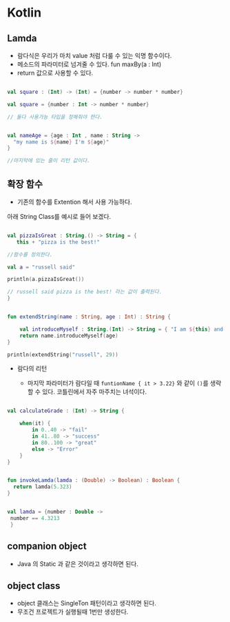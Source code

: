  # Kotlin 


  ## Lamda
  
  - 람다식은 우리가 마치 value 처럼 다룰 수 있는 익명 함수이다.
  - 메소드의 파라미터로 넘겨줄 수 있다. fun maxBy(a : Int)
  - return 값으로 사용할 수 있다.

  ~~~kotlin
  
  val square : (Int) -> (Int) = {number -> number * number}
  
  val square = {number : Int -> number * number}
  
  // 둘다 사용가능 타입을 정해줘야 한다.
  
  
  ~~~

  ~~~kotlin
  
  val nameAge = {age : Int , name : String ->
    "my name is ${name} I'm ${age}"
  }
  
  //마지막에 있는 줄이 리턴 값이다.
  ~~~
  
  ## 확장 함수
  
  - 기존의 함수를 Extention 해서 사용 가능하다.
  
  아래 String Class를 예시로 들어 보겠다.
  
  ~~~kotlin
  
  val pizzaIsGreat : String.() -> String = {
     this + "pizza is the best!"
  
  //함수를 정의한다.
  
  val a = "russell said"
  
  println(a.pizzaIsGreat())
  
  // russell said pizza is the best! 라는 값이 출력된다.
  }
  ~~~
  
  ~~~kotlin
  
  fun extendString(name : String, age : Int) : String {
  
      val introduceMyself : String.(Int) -> String = { "I am ${this} and ${it} years old"}
      return name.introduceMyself(age)
  }
  
  println(extendString("russell", 29))
  
  ~~~
  
  - 람다의 리턴
    
    - 마지막 파라미터가 람다일 때 `funtionName { it > 3.22}` 와 같이 `()`를 생략할 수 있다. 코틀린에서 자주 마주치는 녀석이다.
  ~~~kotlin
  
  val calculateGrade : (Int) -> String {
  
      when(it) {
          in 0..40 -> "fail"
          in 41..80 -> "success"
          in 80..100 -> "great"
          else -> "Error"
      }
  }
  
  ~~~
  
  ~~~kotlin
  
  fun invokeLamda(lamda : (Double) -> Boolean) : Boolean {
    return lamda(5.323)
  } 
  
  
  val lamda = {number : Double ->
   number == 4.3213 
   }
  
  ~~~
  
  ## companion object 
  
  - Java 의 Static 과 같은 것이라고 생각하면 된다.


  ## object class
  
  - object 클래스는 SingleTon 패턴이라고 생각하면 된다.
  - 무조건 프로젝트가 실행될때 1번만 생성한다.
  
